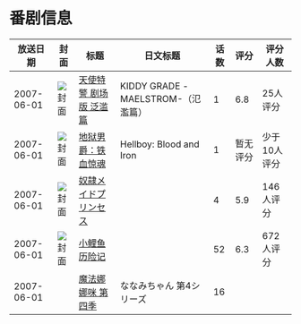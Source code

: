 # 番剧信息

|放送日期|封面|标题|日文标题|话数|评分|评分人数|
|---|---|---|---|---|---|---|
|2007-06-01|![封面](https://lain.bgm.tv/pic/cover/c/4c/2d/84688_3XXK1.jpg)|[天使特警 剧场版 泛滥篇](https://bangumi.tv/subject/84688)|KIDDY GRADE -MAELSTROM-（氾濫篇）|1|6.8|25人评分|
|2007-06-01|![封面](https://lain.bgm.tv/pic/cover/c/93/ab/200447_JU0k8.jpg)|[地狱男爵：铁血惊魂](https://bangumi.tv/subject/200447)|Hellboy: Blood and Iron|1|暂无评分|少于10人评分|
|2007-06-01|![封面](https://bangumi.tv/img/no_icon_subject.png)|[奴隷メイドプリンセス](https://bangumi.tv/subject/70298)||4|5.9|146人评分|
|2007-06-01|![封面](https://lain.bgm.tv/pic/cover/c/95/cb/74541_L2LC1.jpg)|[小鲤鱼历险记](https://bangumi.tv/subject/74541)||52|6.3|672人评分|
|2007-06-01||[魔法娜娜咪 第四季](https://bangumi.tv/subject/216383)|ななみちゃん 第4シリーズ|16|||
